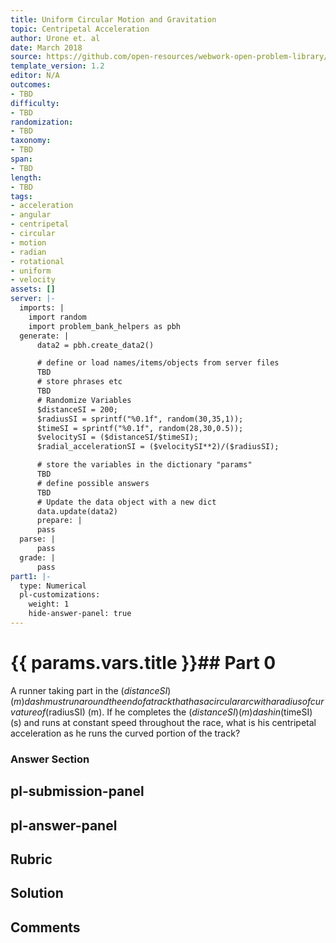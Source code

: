 ```yaml
---
title: Uniform Circular Motion and Gravitation
topic: Centripetal Acceleration
author: Urone et. al
date: March 2018
source: https://github.com/open-resources/webwork-open-problem-library/tree/master/Contrib/BrockPhysics/College_Physics_Urone/6.Uniform_Circular_Motion_and_Gravitation/Centripetal_Acceleration/NU_U17-06-02-002.pg
template_version: 1.2
editor: N/A
outcomes:
- TBD
difficulty:
- TBD
randomization:
- TBD
taxonomy:
- TBD
span:
- TBD
length:
- TBD
tags:
- acceleration
- angular
- centripetal
- circular
- motion
- radian
- rotational
- uniform
- velocity
assets: []
server: |-
  imports: |
    import random
    import problem_bank_helpers as pbh
  generate: |
      data2 = pbh.create_data2()

      # define or load names/items/objects from server files
      TBD
      # store phrases etc
      TBD
      # Randomize Variables
      $distanceSI = 200;
      $radiusSI = sprintf("%0.1f", random(30,35,1));
      $timeSI = sprintf("%0.1f", random(28,30,0.5));
      $velocitySI = ($distanceSI/$timeSI);
      $radial_accelerationSI = ($velocitySI**2)/($radiusSI);

      # store the variables in the dictionary "params"
      TBD
      # define possible answers
      TBD
      # Update the data object with a new dict
      data.update(data2)
      prepare: |
      pass
  parse: |
      pass
  grade: |
      pass
part1: |-
  type: Numerical
  pl-customizations:
    weight: 1
    hide-answer-panel: true
---
```


# {{ params.vars.title }}## Part 0 
A runner taking part in the ($distanceSI) (m) dash must run around the end of a track that has a circular arc with a radius of curvature of ($radiusSI) (m). If he completes the ($distanceSI) (m) dash in ($timeSI) (s) and runs at constant speed throughout the race, what is his centripetal acceleration as he runs the curved portion of the track? 


### Answer Section 


## pl-submission-panel 


## pl-answer-panel 


## Rubric 


## Solution 


## Comments 



